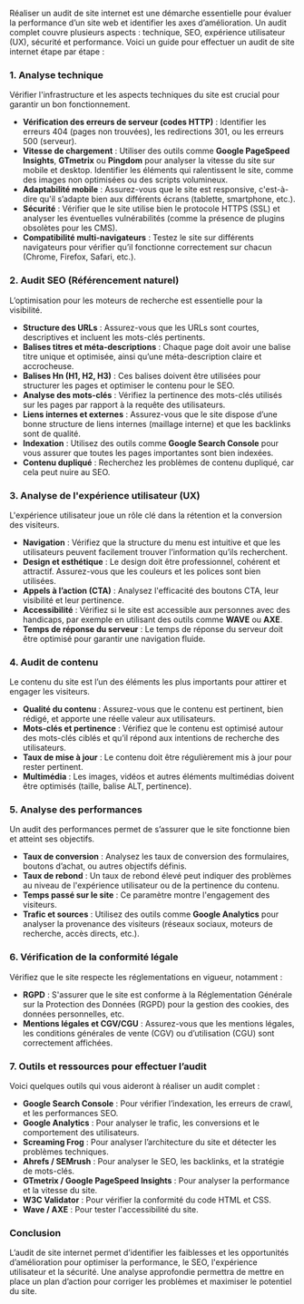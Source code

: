 Réaliser un audit de site internet est une démarche essentielle pour évaluer la performance d’un site web et identifier les axes d’amélioration. Un audit complet couvre plusieurs aspects : technique, SEO, expérience utilisateur (UX), sécurité et performance. Voici un guide pour effectuer un audit de site internet étape par étape :

### 1. **Analyse technique**
Vérifier l'infrastructure et les aspects techniques du site est crucial pour garantir un bon fonctionnement.

- **Vérification des erreurs de serveur (codes HTTP)** : Identifier les erreurs 404 (pages non trouvées), les redirections 301, ou les erreurs 500 (serveur).
- **Vitesse de chargement** : Utiliser des outils comme **Google PageSpeed Insights**, **GTmetrix** ou **Pingdom** pour analyser la vitesse du site sur mobile et desktop. Identifier les éléments qui ralentissent le site, comme des images non optimisées ou des scripts volumineux.
- **Adaptabilité mobile** : Assurez-vous que le site est responsive, c'est-à-dire qu'il s’adapte bien aux différents écrans (tablette, smartphone, etc.).
- **Sécurité** : Vérifier que le site utilise bien le protocole HTTPS (SSL) et analyser les éventuelles vulnérabilités (comme la présence de plugins obsolètes pour les CMS).
- **Compatibilité multi-navigateurs** : Testez le site sur différents navigateurs pour vérifier qu’il fonctionne correctement sur chacun (Chrome, Firefox, Safari, etc.).

### 2. **Audit SEO (Référencement naturel)**
L’optimisation pour les moteurs de recherche est essentielle pour la visibilité.

- **Structure des URLs** : Assurez-vous que les URLs sont courtes, descriptives et incluent les mots-clés pertinents.
- **Balises titres et méta-descriptions** : Chaque page doit avoir une balise titre unique et optimisée, ainsi qu’une méta-description claire et accrocheuse.
- **Balises Hn (H1, H2, H3)** : Ces balises doivent être utilisées pour structurer les pages et optimiser le contenu pour le SEO.
- **Analyse des mots-clés** : Vérifiez la pertinence des mots-clés utilisés sur les pages par rapport à la requête des utilisateurs.
- **Liens internes et externes** : Assurez-vous que le site dispose d’une bonne structure de liens internes (maillage interne) et que les backlinks sont de qualité.
- **Indexation** : Utilisez des outils comme **Google Search Console** pour vous assurer que toutes les pages importantes sont bien indexées.
- **Contenu dupliqué** : Recherchez les problèmes de contenu dupliqué, car cela peut nuire au SEO.

### 3. **Analyse de l'expérience utilisateur (UX)**
L'expérience utilisateur joue un rôle clé dans la rétention et la conversion des visiteurs.

- **Navigation** : Vérifiez que la structure du menu est intuitive et que les utilisateurs peuvent facilement trouver l’information qu’ils recherchent.
- **Design et esthétique** : Le design doit être professionnel, cohérent et attractif. Assurez-vous que les couleurs et les polices sont bien utilisées.
- **Appels à l’action (CTA)** : Analysez l'efficacité des boutons CTA, leur visibilité et leur pertinence.
- **Accessibilité** : Vérifiez si le site est accessible aux personnes avec des handicaps, par exemple en utilisant des outils comme **WAVE** ou **AXE**.
- **Temps de réponse du serveur** : Le temps de réponse du serveur doit être optimisé pour garantir une navigation fluide.

### 4. **Audit de contenu**
Le contenu du site est l’un des éléments les plus importants pour attirer et engager les visiteurs.

- **Qualité du contenu** : Assurez-vous que le contenu est pertinent, bien rédigé, et apporte une réelle valeur aux utilisateurs.
- **Mots-clés et pertinence** : Vérifiez que le contenu est optimisé autour des mots-clés ciblés et qu’il répond aux intentions de recherche des utilisateurs.
- **Taux de mise à jour** : Le contenu doit être régulièrement mis à jour pour rester pertinent.
- **Multimédia** : Les images, vidéos et autres éléments multimédias doivent être optimisés (taille, balise ALT, pertinence).

### 5. **Analyse des performances**
Un audit des performances permet de s’assurer que le site fonctionne bien et atteint ses objectifs.

- **Taux de conversion** : Analysez les taux de conversion des formulaires, boutons d’achat, ou autres objectifs définis.
- **Taux de rebond** : Un taux de rebond élevé peut indiquer des problèmes au niveau de l'expérience utilisateur ou de la pertinence du contenu.
- **Temps passé sur le site** : Ce paramètre montre l'engagement des visiteurs.
- **Trafic et sources** : Utilisez des outils comme **Google Analytics** pour analyser la provenance des visiteurs (réseaux sociaux, moteurs de recherche, accès directs, etc.).

### 6. **Vérification de la conformité légale**
Vérifiez que le site respecte les réglementations en vigueur, notamment :

- **RGPD** : S'assurer que le site est conforme à la Réglementation Générale sur la Protection des Données (RGPD) pour la gestion des cookies, des données personnelles, etc.
- **Mentions légales et CGV/CGU** : Assurez-vous que les mentions légales, les conditions générales de vente (CGV) ou d’utilisation (CGU) sont correctement affichées.

### 7. **Outils et ressources pour effectuer l’audit**
Voici quelques outils qui vous aideront à réaliser un audit complet :

- **Google Search Console** : Pour vérifier l’indexation, les erreurs de crawl, et les performances SEO.
- **Google Analytics** : Pour analyser le trafic, les conversions et le comportement des utilisateurs.
- **Screaming Frog** : Pour analyser l’architecture du site et détecter les problèmes techniques.
- **Ahrefs / SEMrush** : Pour analyser le SEO, les backlinks, et la stratégie de mots-clés.
- **GTmetrix / Google PageSpeed Insights** : Pour analyser la performance et la vitesse du site.
- **W3C Validator** : Pour vérifier la conformité du code HTML et CSS.
- **Wave / AXE** : Pour tester l'accessibilité du site.

### Conclusion
L’audit de site internet permet d’identifier les faiblesses et les opportunités d’amélioration pour optimiser la performance, le SEO, l'expérience utilisateur et la sécurité. Une analyse approfondie permettra de mettre en place un plan d’action pour corriger les problèmes et maximiser le potentiel du site.